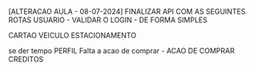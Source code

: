 [ALTERACAO AULA - 08-07-2024]
FINALIZAR API COM AS SEGUINTES ROTAS
USUARIO - VALIDAR O LOGIN - DE FORMA SIMPLES

CARTAO
VEICULO
ESTACIONAMENTO

se der tempo
	PERFIL 
    Falta a acao de comprar - ACAO DE COMPRAR CREDITOS

